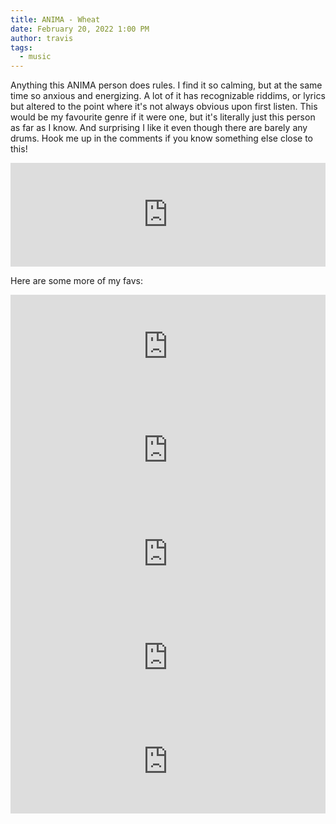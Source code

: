 ```yaml
---
title: ANIMA - Wheat
date: February 20, 2022 1:00 PM
author: travis
tags:
  - music
---
```

Anything this ANIMA person does rules. I find it so calming, but at the same time so anxious and energizing. A lot of it has recognizable riddims, or lyrics but altered to the point where it's not always obvious upon first listen. This would be my favourite genre if it were one, but it's literally just this person as far as I know. And surprising I like it even though there are barely any drums. Hook me up in the comments if you know something else close to this! 

<iframe width="100%" height="166" scrolling="no" frameborder="no" allow="autoplay" src="https://w.soundcloud.com/player/?url=https%3A//api.soundcloud.com/tracks/1140236119&color=%23ff5500&auto_play=false&hide_related=false&show_comments=true&show_user=true&show_reposts=false&show_teaser=true"></iframe>

Here are some more of my favs:

<iframe width="100%" height="166" scrolling="no" frameborder="no" allow="autoplay" src="https://w.soundcloud.com/player/?url=https%3A//api.soundcloud.com/tracks/719843425&color=%23ff5500&auto_play=false&hide_related=false&show_comments=true&show_user=true&show_reposts=false&show_teaser=true"></iframe>

<iframe width="100%" height="166" scrolling="no" frameborder="no" allow="autoplay" src="https://w.soundcloud.com/player/?url=https%3A//api.soundcloud.com/tracks/924476995&color=%23ff5500&auto_play=false&hide_related=false&show_comments=true&show_user=true&show_reposts=false&show_teaser=true"></iframe>

<iframe width="100%" height="166" scrolling="no" frameborder="no" allow="autoplay" src="https://w.soundcloud.com/player/?url=https%3A//api.soundcloud.com/tracks/840519439&color=%23ff5500&auto_play=false&hide_related=false&show_comments=true&show_user=true&show_reposts=false&show_teaser=true"></iframe>

<iframe width="100%" height="166" scrolling="no" frameborder="no" allow="autoplay" src="https://w.soundcloud.com/player/?url=https%3A//api.soundcloud.com/tracks/529221045&color=%23ff5500&auto_play=false&hide_related=false&show_comments=true&show_user=true&show_reposts=false&show_teaser=true"></iframe>

<iframe width="100%" height="166" scrolling="no" frameborder="no" allow="autoplay" src="https://w.soundcloud.com/player/?url=https%3A//api.soundcloud.com/tracks/570971970&color=%23ff5500&auto_play=false&hide_related=false&show_comments=true&show_user=true&show_reposts=false&show_teaser=true"></iframe>